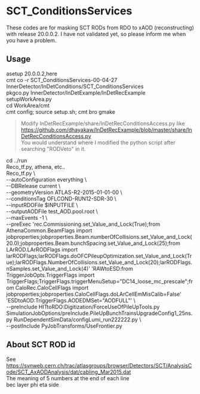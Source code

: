 # SCT_ConditionsServices

These codes are for masking SCT RODs from RDO to xAOD (reconstructing) with release 20.0.0.2.
I have not validated yet, so please inform me when you have a problem.

## Usage
asetup 20.0.0.2,here  
cmt co -r SCT_ConditionsServices-00-04-27 InnerDetector/InDetConditions/SCT_ConditionsServices  
pkgco.py InnerDetector/InDetExample/InDetRecExample  
setupWorkArea.py  
cd WorkArea/cmt  
cmt config; source setup.sh; cmt bro gmake  

> Modify InDetRecExample/share/InDetRecConditionsAccess.py like  
> https://github.com/dhayakaw/InDetRecExample/blob/master/share/InDetRecConditionsAccess.py  
> You would understand where I modified the python script after searching "RODVeto" in it.

cd ../run  
Reco_tf.py, athena, etc..  
Reco_tf.py \  
--autoConfiguration everything \  
--DBRelease current \  
--geometryVersion ATLAS-R2-2015-01-01-00 \  
--conditionsTag OFLCOND-RUN12-SDR-30 \  
--inputRDOFile $INPUTFILE \  
--outputAODFile test_AOD.pool.root \  
--maxEvents -1 \  
--preExec 'rec.Commissioning.set_Value_and_Lock(True);from AthenaCommon.BeamFlags import jobproperties;jobproperties.Beam.numberOfCollisions.set_Value_and_Lock(20.0);jobproperties.Beam.bunchSpacing.set_Value_and_Lock(25);from LArROD.LArRODFlags import larRODFlags;larRODFlags.doOFCPileupOptimization.set_Value_and_Lock(True);larRODFlags.NumberOfCollisions.set_Value_and_Lock(20);larRODFlags.nSamples.set_Value_and_Lock(4)' 'RAWtoESD:from TriggerJobOpts.TriggerFlags import TriggerFlags;TriggerFlags.triggerMenuSetup="DC14_loose_mc_prescale";from CaloRec.CaloCellFlags import jobproperties;jobproperties.CaloCellFlags.doLArCellEmMisCalib=False' 'ESDtoAOD:TriggerFlags.AODEDMSet="AODFULL"' \  
--preInclude HITtoRDO:Digitization/ForceUseOfPileUpTools.py SimulationJobOptions/preInclude.PileUpBunchTrainsUpgradeConfig1_25ns.py RunDependentSimData/configLumi_run222222.py  \  
--postInclude PyJobTransforms/UseFrontier.py  

## About SCT ROD id
See  
https://svnweb.cern.ch/trac/atlasgroups/browser/Detectors/SCT/AnalysisCode/SCT_AxAODAnalysis/dat/cabling_Mar2015.dat  
The meaning of 5 numbers at the end of each line  
bec layer phi eta side  

